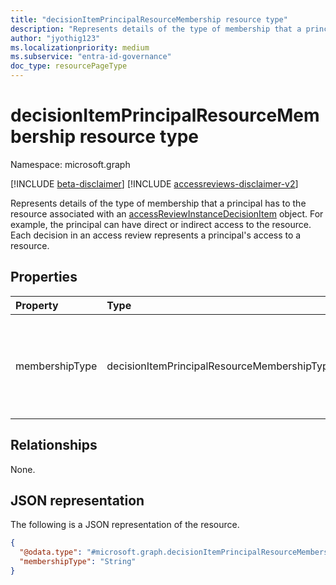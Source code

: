 ```yaml
---
title: "decisionItemPrincipalResourceMembership resource type"
description: "Represents details of the type of membership that a principal has to the resource associated with an accessReviewInstanceDecisionItem object."
author: "jyothig123"
ms.localizationpriority: medium
ms.subservice: "entra-id-governance"
doc_type: resourcePageType
---
```


# decisionItemPrincipalResourceMembership resource type

Namespace: microsoft.graph

[!INCLUDE [beta-disclaimer](../../includes/beta-disclaimer.md)]
[!INCLUDE [accessreviews-disclaimer-v2](../../includes/accessreviews-disclaimer-v2.md)]

Represents details of the type of membership that a principal has to the resource associated with an [accessReviewInstanceDecisionItem](accessreviewinstancedecisionitem.md) object. For example, the principal can have direct or indirect access to the resource. Each decision in an access review represents a principal's access to a resource.

## Properties

|Property|Type|Description|
|:---|:---|:---|
|membershipType| decisionItemPrincipalResourceMembershipType | Type of membership that the principal has to the resource. Multi-valued. The possible values are: `direct`, `indirect`, `unknownFutureValue`.|

## Relationships

None.

## JSON representation

The following is a JSON representation of the resource.
<!-- {
  "blockType": "resource",
  "@odata.type": "microsoft.graph.decisionItemPrincipalResourceMembership",
}
-->
``` json
{
  "@odata.type": "#microsoft.graph.decisionItemPrincipalResourceMembership",
  "membershipType": "String"
}
```
